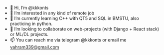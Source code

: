 - 👋 Hi, I’m @kkkonts
- 👀 I’m interested in any kind of remote job
- 🌱 I’m currently learning C++ with QT5 and SQL in BMSTU, also practicing in python. 
- 💞️ I’m looking to collaborate on web-projects (with Django + React stack) or ML/DL projects.
- 📫 You can reach me via telegram @kkkonts or email me vahram339@gmail.com

<!---
kkkonts/kkkonts is a ✨ special ✨ repository because its `README.md` (this file) appears on your GitHub profile.
You can click the Preview link to take a look at your changes.
--->
